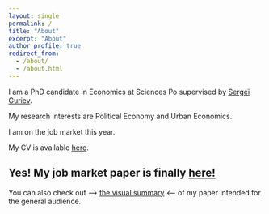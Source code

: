 ```yaml
---
layout: single
permalink: /
title: "About"
excerpt: "About"
author_profile: true
redirect_from:
  - /about/
  - /about.html
---
```


I am a PhD candidate in Economics at Sciences Po supervised by [Sergeï Guriev](https://sites.google.com/site/sguriev/). 

My research interests are Political Economy and Urban Economics.

I am on the job market this year. 

My CV is available [here](pdfs/cv.pdf).

## Yes! My job market paper is finally [here!](pdfs/slavs_jmp.pdf) 

You can also check out --> [the visual summary](http://jmp-consider-the-slavs.tilda.ws/) <-- of my paper intended for the general audience.
